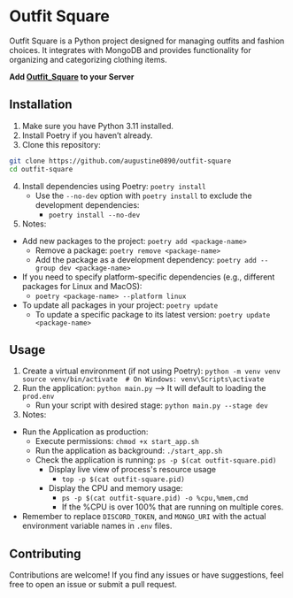 # Outfit Square
Outfit Square is a Python project designed for managing outfits and fashion choices. It integrates with MongoDB and provides functionality for organizing and categorizing clothing items.

**Add [Outfit_Square](https://discord.com/oauth2/authorize?client_id=1214115282684088331&permissions=8&scope=bot%20applications.commands) to your Server**

## Installation
1. Make sure you have Python 3.11 installed.
2. Install Poetry if you haven’t already.
3. Clone this repository:
```bash
git clone https://github.com/augustine0890/outfit-square
cd outfit-square
```
4. Install dependencies using Poetry: `poetry install`
   - Use the `--no-dev` option with `poetry install` to exclude the development dependencies:
     - `poetry install --no-dev`
5. Notes:
- Add new packages to the project: `poetry add <package-name>`
  - Remove a package: `poetry remove <package-name>`
  - Add the package as a development dependency: `poetry add --group dev <package-name>`
- If you need to specify platform-specific dependencies (e.g., different packages for Linux and MacOS):
  - `poetry <package-name> --platform linux`
- To update all packages in your project: `poetry update`
  - To update a specific package to its latest version: `poetry update <package-name>`

## Usage
1. Create a virtual environment (if not using Poetry): `python -m venv venv source venv/bin/activate  # On Windows: venv\Scripts\activate`
2. Run the application: `python main.py` --> It will default to loading the `prod.env`
   - Run your script with desired stage: `python main.py --stage dev`
3. Notes:
- Run the Application as production:
  - Execute permissions: `chmod +x start_app.sh`
  - Run the application as background: `./start_app.sh`
  - Check the application is running: `ps -p $(cat outfit-square.pid)`
    - Display live view of process's resource usage
      - `top -p $(cat outfit-square.pid)`
    - Display the CPU and memory usage:
      - `ps -p $(cat outfit-square.pid) -o %cpu,%mem,cmd`
      - If the %CPU is over 100% that are running on multiple cores.
- Remember to replace `DISCORD_TOKEN`, and `MONGO_URI` with the actual environment variable names in `.env` files.

## Contributing
Contributions are welcome! If you find any issues or have suggestions, feel free to open an issue or submit a pull request.